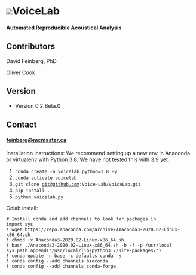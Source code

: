 <img src="Voicelab/favicon.ico">**VoiceLab**
======
**Automated Reproducible Acoustical Analysis**



## Contributors
David Feinberg, PhD  

Oliver Cook

## Version 
* Version 0.2.Beta.0

## Contact
#### feinberg@mcmaster.ca

Installation instructions:
We recommend setting up a new env in Anaconda or virtualenv with Python 3.8.  We have not tested this with 3.9 yet.
1. <code>conda create -n voicelab python=3.8 -y</code>
2. <code>conda activate voicelab</code>
3. <code>git clone git@github.com:Voice-Lab/VoiceLab.git</code>
4. <code>pip install .</code>
5. <code>python voicelab.py</code>
  
Colab install:
 
```
# Install conda and add channels to look for packages in
import sys
! wget https://repo.anaconda.com/archive/Anaconda3-2020.02-Linux-x86_64.sh
! chmod +x Anaconda3-2020.02-Linux-x86_64.sh
! bash ./Anaconda3-2020.02-Linux-x86_64.sh -b -f -p /usr/local
sys.path.append('/usr/local/lib/python3.7/site-packages/')
! conda update -n base -c defaults conda -y
! conda config --add channels bioconda
! conda config --add channels conda-forge
```

